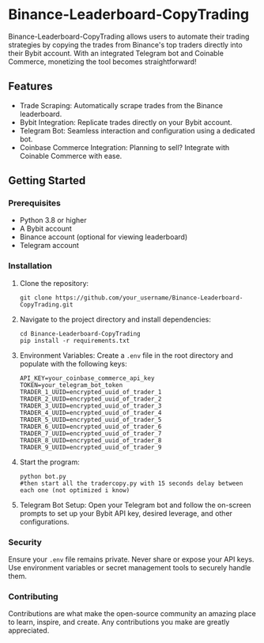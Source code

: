 # Binance-Leaderboard-CopyTrading

Binance-Leaderboard-CopyTrading allows users to automate their trading strategies by copying the trades from Binance's top traders directly into their Bybit account. With an integrated Telegram bot and Coinable Commerce, monetizing the tool becomes straightforward!

## Features

- Trade Scraping: Automatically scrape trades from the Binance leaderboard.
- Bybit Integration: Replicate trades directly on your Bybit account.
- Telegram Bot: Seamless interaction and configuration using a dedicated bot.
- Coinbase Commerce Integration: Planning to sell? Integrate with Coinable Commerce with ease.

## Getting Started

### Prerequisites

- Python 3.8 or higher
- A Bybit account
- Binance account (optional for viewing leaderboard)
- Telegram account

### Installation

1. Clone the repository:
    ```
    git clone https://github.com/your_username/Binance-Leaderboard-CopyTrading.git
    ```
2. Navigate to the project directory and install dependencies:
    ```
    cd Binance-Leaderboard-CopyTrading
    pip install -r requirements.txt
    ```
3. Environment Variables: Create a `.env` file in the root directory and populate with the following keys:
    ```
    API_KEY=your_coinbase_commerce_api_key
    TOKEN=your_telegram_bot_token
    TRADER_1_UUID=encrypted_uuid_of_trader_1
    TRADER_2_UUID=encrypted_uuid_of_trader_2
    TRADER_3_UUID=encrypted_uuid_of_trader_3
    TRADER_4_UUID=encrypted_uuid_of_trader_4
    TRADER_5_UUID=encrypted_uuid_of_trader_5
    TRADER_6_UUID=encrypted_uuid_of_trader_6
    TRADER_7_UUID=encrypted_uuid_of_trader_7
    TRADER_8_UUID=encrypted_uuid_of_trader_8
    TRADER_9_UUID=encrypted_uuid_of_trader_9
    ```
4. Start the program:
    ```
    python bot.py
    #then start all the tradercopy.py with 15 seconds delay between each one (not optimized i know)
    ```
5. Telegram Bot Setup: Open your Telegram bot and follow the on-screen prompts to set up your Bybit API key, desired leverage, and other configurations.

### Security

Ensure your `.env` file remains private. Never share or expose your API keys. Use environment variables or secret management tools to securely handle them.

### Contributing

Contributions are what make the open-source community an amazing place to learn, inspire, and create. Any contributions you make are greatly appreciated.

